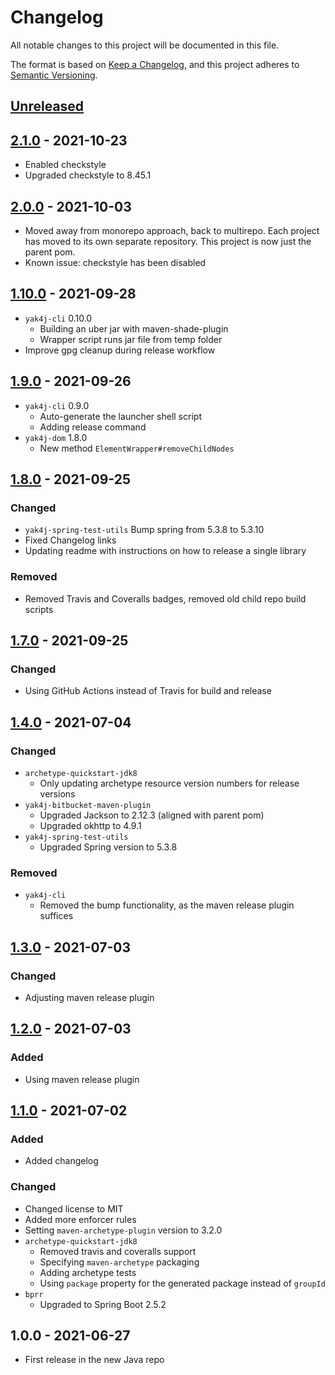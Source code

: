 # Changelog
All notable changes to this project will be documented in this file.

The format is based on [Keep a Changelog](https://keepachangelog.com/en/1.0.0/),
and this project adheres to [Semantic Versioning](https://semver.org/spec/v2.0.0.html).

## [Unreleased](https://github.com/ngeor/java/compare/v2.1.0...trunk)

## [2.1.0](https://github.com/ngeor/java/compare/v2.0.0...v2.1.0) - 2021-10-23

- Enabled checkstyle
- Upgraded checkstyle to 8.45.1

## [2.0.0](https://github.com/ngeor/java/compare/v1.10.0...v2.0.0) - 2021-10-03

- Moved away from monorepo approach, back to multirepo. Each project has moved
  to its own separate repository. This project is now just the parent pom.
- Known issue: checkstyle has been disabled

## [1.10.0](https://github.com/ngeor/java/compare/v1.9.0...v1.10.0) - 2021-09-28

- `yak4j-cli` 0.10.0
  - Building an uber jar with maven-shade-plugin
  - Wrapper script runs jar file from temp folder
- Improve gpg cleanup during release workflow

## [1.9.0](https://github.com/ngeor/java/compare/v1.8.0...v1.9.0) - 2021-09-26

- `yak4j-cli` 0.9.0
  - Auto-generate the launcher shell script
  - Adding release command
- `yak4j-dom` 1.8.0
  - New method `ElementWrapper#removeChildNodes`

## [1.8.0](https://github.com/ngeor/java/compare/v1.7.0...v1.8.0) - 2021-09-25

### Changed

- `yak4j-spring-test-utils` Bump spring from 5.3.8 to 5.3.10
- Fixed Changelog links
- Updating readme with instructions on how to release a single library

### Removed

- Removed Travis and Coveralls badges, removed old child repo build scripts

## [1.7.0](https://github.com/ngeor/java/compare/v1.4.0...v1.7.0) - 2021-09-25

### Changed

- Using GitHub Actions instead of Travis for build and release

## [1.4.0](https://github.com/ngeor/java/compare/v1.3.0...v1.4.0) - 2021-07-04

### Changed

- `archetype-quickstart-jdk8`
    - Only updating archetype resource version numbers for release versions
- `yak4j-bitbucket-maven-plugin`
    - Upgraded Jackson to 2.12.3 (aligned with parent pom)
    - Upgraded okhttp to 4.9.1
- `yak4j-spring-test-utils`
    - Upgraded Spring version to 5.3.8

### Removed

- `yak4j-cli`
    - Removed the bump functionality, as the maven release plugin suffices

## [1.3.0](https://github.com/ngeor/java/compare/v1.2.0...v1.3.0) - 2021-07-03

### Changed

- Adjusting maven release plugin

## [1.2.0](https://github.com/ngeor/java/compare/v1.1.0...v1.2.0) - 2021-07-03

### Added

- Using maven release plugin

## [1.1.0](https://github.com/ngeor/java/compare/v1.0.0...v1.1.0) - 2021-07-02

### Added

- Added changelog

### Changed

- Changed license to MIT
- Added more enforcer rules
- Setting `maven-archetype-plugin` version to 3.2.0
- `archetype-quickstart-jdk8`
    - Removed travis and coveralls support
    - Specifying `maven-archetype` packaging
    - Adding archetype tests
    - Using `package` property for the generated package instead of `groupId`
- `bprr`
    - Upgraded to Spring Boot 2.5.2

## 1.0.0 - 2021-06-27

- First release in the new Java repo
